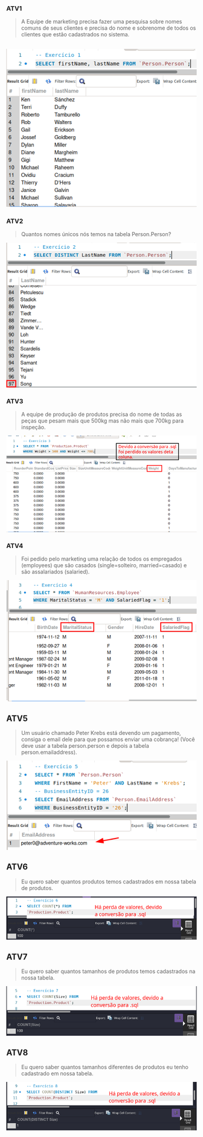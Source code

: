 ### ATV1

> A Equipe de marketing precisa fazer uma pesquisa sobre nomes comuns de seus clientes e precisa do nome e sobrenome de todos os clientes que estão cadastrados no sistema.

![atv1](./imgs/atv1.png)
---

### ATV2

> Quantos nomes únicos nós temos na tabela Person.Person?

![atv2](./imgs/atv2.png)

### ATV3 

> A equipe de produção de produtos precisa do nome de todas as peças que pesam mais que 500kg mas não mais que 700kg para inspeção.

![atv3](./imgs/atv3.png)

### ATV4

> Foi pedido pelo marketing uma relação de todos os empregados (employees) que são casados (single=solteiro, married=casado) e são assalariados (salaried).

![atv4](./imgs/atv4.png)

## ATV5

> Um usuário chamado Peter Krebs está devendo um pagamento, consiga o email dele para que possamos enviar uma cobrança! (Você deve usar a tabela person.person e depois a tabela person.emailaddress).

![atv5](./imgs/atv5.png)

## ATV6

> Eu quero saber quantos produtos temos cadastrados em nossa tabela de produtos.

![atv6](./imgs/atv6.png)

## ATV7

> Eu quero saber quantos tamanhos de produtos temos cadastrados na nossa tabela.

![atv7](./imgs/atv7.png)

## ATV8 

> Eu quero saber quantos tamanhos diferentes de produtos eu tenho cadastrado em nossa tabela.

![atv8](./imgs/atv8.png)